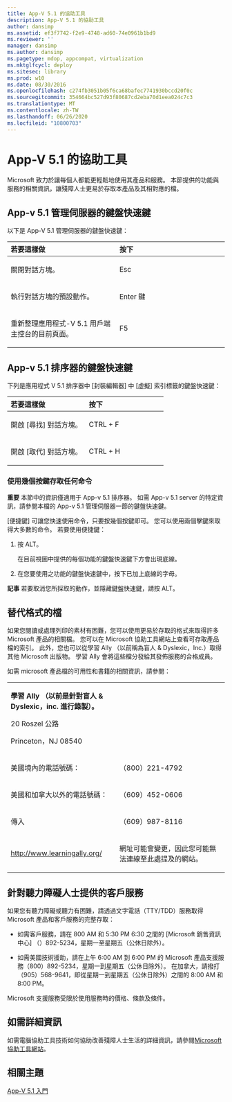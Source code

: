 ```yaml
---
title: App-V 5.1 的協助工具
description: App-V 5.1 的協助工具
author: dansimp
ms.assetid: ef3f7742-f2e9-4748-ad60-74e0961b1bd9
ms.reviewer: ''
manager: dansimp
ms.author: dansimp
ms.pagetype: mdop, appcompat, virtualization
ms.mktglfcycl: deploy
ms.sitesec: library
ms.prod: w10
ms.date: 08/30/2016
ms.openlocfilehash: c274fb3051b05f6ca68bafec7741930bccd20f0c
ms.sourcegitcommit: 354664bc527d93f80687cd2eba70d1eea024c7c3
ms.translationtype: MT
ms.contentlocale: zh-TW
ms.lasthandoff: 06/26/2020
ms.locfileid: "10800703"
---
```

# App-V 5.1 的協助工具


Microsoft 致力於讓每個人都能更輕鬆地使用其產品和服務。 本節提供的功能與服務的相關資訊，讓殘障人士更易於存取本產品及其相對應的檔。

## App-v 5.1 管理伺服器的鍵盤快速鍵


以下是 App-V 5.1 管理伺服器的鍵盤快速鍵：

<table>
<colgroup>
<col width="50%" />
<col width="50%" />
</colgroup>
<thead>
<tr class="header">
<th align="left">若要這樣做</th>
<th align="left">按下</th>
</tr>
</thead>
<tbody>
<tr class="odd">
<td align="left"><p>關閉對話方塊。</p></td>
<td align="left"><p>Esc</p></td>
</tr>
<tr class="even">
<td align="left"><p>執行對話方塊的預設動作。</p></td>
<td align="left"><p>Enter 鍵</p></td>
</tr>
<tr class="odd">
<td align="left"><p>重新整理應用程式-V 5.1 用戶端主控台的目前頁面。</p></td>
<td align="left"><p>F5</p></td>
</tr>
</tbody>
</table>

 

## App-v 5.1 排序器的鍵盤快速鍵


下列是應用程式 V 5.1 排序器中 [封裝編輯器] 中 [虛擬] 索引標籤的鍵盤快速鍵：

<table>
<colgroup>
<col width="50%" />
<col width="50%" />
</colgroup>
<thead>
<tr class="header">
<th align="left">若要這樣做</th>
<th align="left">按下</th>
</tr>
</thead>
<tbody>
<tr class="odd">
<td align="left"><p>開啟 [尋找] 對話方塊。</p></td>
<td align="left"><p>CTRL + F</p></td>
</tr>
<tr class="even">
<td align="left"><p>開啟 [取代] 對話方塊。</p></td>
<td align="left"><p>CTRL + H</p></td>
</tr>
</tbody>
</table>

 

### 使用幾個按鍵存取任何命令

**重要** 本節中的資訊僅適用于 App-v 5.1 排序器。 如需 App-v 5.1 server 的特定資訊，請參閱本檔的 App-v 5.1 管理伺服器一節的鍵盤快速鍵。

 

[便捷鍵] 可讓您快速使用命令，只要按幾個按鍵即可。 您可以使用兩個擊鍵來取得大多數的命令。 若要使用便捷鍵：

1.  按 ALT。

    在目前視圖中提供的每個功能的鍵盤快速鍵下方會出現底線。

2.  在您要使用之功能的鍵盤快速鍵中，按下已加上底線的字母。

**記事** 若要取消您所採取的動作，並隱藏鍵盤快速鍵，請按 ALT。

 

## 替代格式的檔


如果您閱讀或處理列印的素材有困難，您可以使用更易於存取的格式來取得許多 Microsoft 產品的相關檔。 您可以在 Microsoft 協助工具網站上查看可存取產品檔的索引。 此外，您也可以從學習 Ally （以前稱為盲人 & Dyslexic，Inc.）取得其他 Microsoft 出版物。 學習 Ally 會將這些檔分發給其發佈服務的合格成員。

如需 microsoft 產品檔的可用性和書籍的相關資訊，請參閱：

<table>
<colgroup>
<col width="50%" />
<col width="50%" />
</colgroup>
<tbody>
<tr class="odd">
<td align="left"><p><strong>學習 Ally （以前是針對盲人 &amp; Dyslexic，inc. 進行錄製）。</strong></p>
<p>20 Roszel 公路</p>
<p>Princeton，NJ 08540</p></td>
<td align="left"><p></p></td>
</tr>
<tr class="even">
<td align="left"><p>美國境內的電話號碼：</p></td>
<td align="left"><p>（800）221-4792</p></td>
</tr>
<tr class="odd">
<td align="left"><p>美國和加拿大以外的電話號碼：</p></td>
<td align="left"><p>（609）452-0606</p></td>
</tr>
<tr class="even">
<td align="left"><p>傳入</p></td>
<td align="left"><p>（609）987-8116</p></td>
</tr>
<tr class="odd">
<td align="left"><p><a href="https://go.microsoft.com/fwlink/?linkid=239" data-raw-source="[http://www.learningally.org/](https://go.microsoft.com/fwlink/?linkid=239)">http://www.learningally.org/</a></p></td>
<td align="left"><p>網址可能會變更，因此您可能無法連線至此處提及的網站。</p></td>
</tr>
</tbody>
</table>

 

## 針對聽力障礙人士提供的客戶服務


如果您有聽力障礙或聽力有困難，請透過文字電話（TTY/TDD）服務取得 Microsoft 產品和客戶服務的完整存取：

-   如需客戶服務，請在 800 AM 和 5:30 PM 6:30 之間的 [Microsoft 銷售資訊中心] （）892-5234，星期一至星期五（公休日除外）。

-   如需美國技術援助，請在上午 6:00 AM 到 6:00 PM 的 Microsoft 產品支援服務（800）892-5234，星期一到星期五（公休日除外）。 在加拿大，請撥打（905）568-9641，即從星期一到星期五（公休日除外）之間的 8:00 AM 和 8:00 PM。

Microsoft 支援服務受限於使用服務時的價格、條款及條件。

## 如需詳細資訊


如需電腦協助工具技術如何協助改善殘障人士生活的詳細資訊，請參閱[Microsoft 協助工具網站](https://go.microsoft.com/fwlink/?linkid=8431)。

## 相關主題


[App-V 5.1 入門](getting-started-with-app-v-51.md)

 

 





